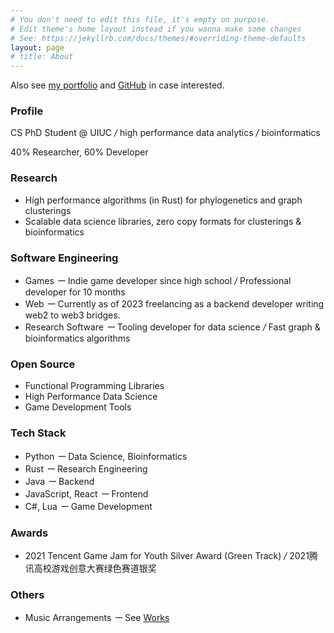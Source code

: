```yaml
---
# You don't need to edit this file, it's empty on purpose.
# Edit theme's home layout instead if you wanna make some changes
# See: https://jekyllrb.com/docs/themes/#overriding-theme-defaults
layout: page
# title: About
---
```


Also see [my portfolio](/portfolio) and [GitHub](https://github.com/RuneBlaze) in case interested.

### Profile

CS PhD Student @ UIUC <em class="deemph">/</em> high performance data analytics <em class="deemph">/</em> bioinformatics

40% Researcher, 60% Developer

### Research

- High performance algorithms (in Rust) for phylogenetics and graph clusterings
- Scalable data science libraries, zero copy formats for clusterings & bioinformatics

### Software Engineering

 - Games <em class="deemph">ー</em> Indie game developer since high school <em class="deemph">/</em> Professional developer for 10 months
 - Web <em class="deemph">ー</em> Currently as of 2023 freelancing as a backend developer writing web2 to web3 bridges.
 - Research Software <em class="deemph">ー</em> Tooling developer for data science <em class="deemph">/</em> Fast graph & bioinformatics algorithms

### Open Source

 - Functional Programming Libraries
 - High Performance Data Science
 - Game Development Tools

### Tech Stack

 - Python <em class="deemph">ー</em> Data Science, Bioinformatics
 - Rust <em class="deemph">ー</em> Research Engineering
 - Java <em class="deemph">ー</em> Backend
 - JavaScript, React <em class="deemph">ー</em> Frontend
 - C#, Lua <em class="deemph">ー</em> Game Development
 

### Awards

 - 2021 Tencent Game Jam for Youth Silver Award (Green Track) <em class="deemph">/</em> 2021腾讯高校游戏创意大赛绿色赛道银奖

### Others

 - Music Arrangements <em class="deemph">ー</em> See [Works](/portfolio/#music)